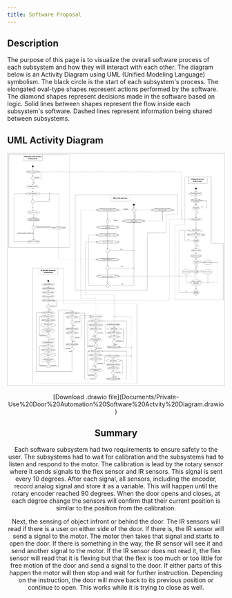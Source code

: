 ```yaml
---
title: Software Proposal
---
```


## Description

The purpose of this page is to visualize the overall software process of each subsystem and how they will interact with each other. The diagram below is an Activity Diagram using UML (Unified Modeling Language) symbolism. The black circle is the start of each subsystem's process. The elongated oval-type shapes represent actions performed by the software. The diamond shapes represent decisions made in the software based on logic. Solid lines between shapes represent the flow inside each subsystem's software. Dashed lines represent information being shared between subsystems.

## UML Activity Diagram

![SoftwareProposalActivityDiagram](image/Team103SoftwareProposal.drawio%20(1).png)


<center>[Download .drawio file](Documents/Private-Use%20Door%20Automation%20Software%20Actvity%20Diagram.drawio)<center>


## Summary

Each software subsystem had two requirements to ensure safety to the user. The subsystems had to wait for calibration and the subsystems had to listen and respond to the motor. The calibration is lead by the rotary sensor where it sends signals to the flex sensor and IR sensors. This signal is sent every 10 degrees. After each signal, all sensors, including the encoder, record analog signal and store it as a variable. This will happen until the rotary encoder reached 90 degrees. When the door opens and closes, at each degree change the sensors will confirm that their current position is similar to the position from the calibration. 

Next, the sensing of object infront or behind the door. The IR sensors will read if there is a user on either side of the door. If there is, the IR sensor will send a signal to the motor. The motor then takes that signal and starts to open the door. If there is something in the way, the IR sensor will see it and send another signal to the motor. If the IR sensor does not read it, the flex sensor will read that it is flexing but that the flex is too much or too little for free motion of the door and send a signal to the door. If either parts of this happen the motor will then stop and wait for further instruction. Depending on the instruction, the door will move back to its previous position or continue to open. This works while it is trying to close as well. 
